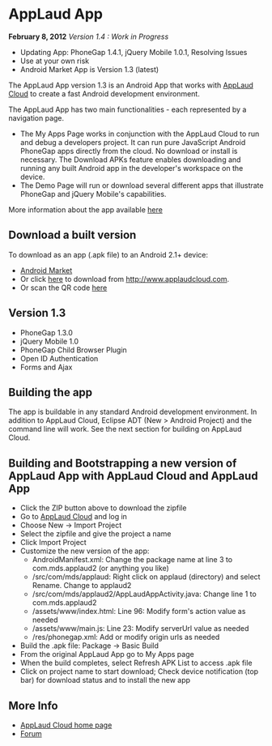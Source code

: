 AppLaud App
============================

**February 8, 2012** *Version 1.4 : Work in Progress*
 * Updating App: PhoneGap 1.4.1, jQuery Mobile 1.0.1, Resolving Issues
 * Use at your own risk
 * Android Market App is Version 1.3 (latest)

The AppLaud App version 1.3 is an Android App that works with [AppLaud Cloud](http://www.applaudcloud.com) 
to create a fast Android development environment.

The AppLaud App has two main functionalities - each represented by a navigation page.

* The My Apps Page works in conjunction with the AppLaud Cloud to run and
debug a developers project. It can run pure JavaScript Android
PhoneGap apps directly from the cloud. No download or install is
necessary. The Download APKs feature enables downloading and running any built
Android app in the developer's workspace on the device.
* The Demo Page will run or download several different apps that
illustrate PhoneGap and jQuery Mobile's capabilities.

More information about the app available [here](http://applaudcloud.com/applauddoc.html#app-overview)

Download a built version
--------

To download as an app (.apk file) to an Android 2.1+ device:

* [Android Market](https://market.android.com/details?id=com.mds.applaud)
* Or click [here](http://www.applaudcloud.com/app.apk) to download from http://www.applaudcloud.com.
* Or scan the QR code [here](http://applaudcloud.com/applauddoc.html#app-download)

Version 1.3
-------------------
* PhoneGap 1.3.0
* jQuery Mobile 1.0
* PhoneGap Child Browser Plugin
* Open ID Authentication
* Forms and Ajax

Building the app
--------------------

The app is buildable in any standard Android development environment. In addition to AppLaud Cloud, Eclipse ADT (New > Android Project) and the command line 
will work. See the next section for building on AppLaud Cloud.

Building and Bootstrapping a new version of AppLaud App with AppLaud Cloud and AppLaud App
--------------------

* Click the ZIP button above to download the zipfile
* Go to [AppLaud Cloud](http://www.applaudcloud.com) and log in
* Choose New -> Import Project
* Select the zipfile and give the project a name
* Click Import Project
* Customize the new version of the app:
    * AndroidManifest.xml: Change the package name at line 3 to com.mds.applaud2 (or anything you like)
    * /src/com/mds/applaud: Right click on applaud (directory) and select Rename. Change to applaud2
    * /src/com/mds/applaud2/AppLaudAppActivity.java: Change line 1 to com.mds.applaud2
    * /assets/www/index.html: Line 96: Modify form's action value as needed
    * /assets/www/main.js: Line 23: Modify serverUrl value as needed
    * /res/phonegap.xml: Add or modify origin urls as needed
* Build the .apk file: Package -> Basic Build
* From the original AppLaud App go to My Apps page
* When the build completes, select Refresh APK List to access .apk file
* Click on project name to start download; Check device notification (top bar) for download status and to install the new app

More Info
--------------------

* [AppLaud Cloud home page](http://www.applaudcloud.com)
* [Forum](https://groups.google.com/forum/#!forum/applaud-cloud)

